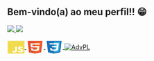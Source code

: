 ## Bem-vindo(a) ao meu perfil!! 😁

 <div>
   <a href="https://github.com/EdisonCake">
   <img height="180em" src="https://github-readme-stats.vercel.app/api?username=edisoncake&show_icons=true&theme=dracula&include_all_commits=true&count_private=true"/>
   <img height="180em" src="https://github-readme-stats.vercel.app/api/top-langs/?username=edisoncake&layout=compact&langs_count=6&theme=dracula"/>
</div>
    
<div style="display: inline_block"><br>
  <img align="center" alt="Js" height="30" width="40" src="https://raw.githubusercontent.com/devicons/devicon/master/icons/javascript/javascript-plain.svg">
  <img align="center" alt="HTML" height="30" width="40" src="https://raw.githubusercontent.com/devicons/devicon/master/icons/html5/html5-original.svg">
  <img align="center" alt="CSS" height="30" width="40" src="https://raw.githubusercontent.com/devicons/devicon/master/icons/css3/css3-original.svg">
  <img align="center" alt="AdvPL" height="30" width="30" src="https://cdn.icon-icons.com/icons2/2148/PNG/512/totvs_icon_131953.png">
</div>
 
